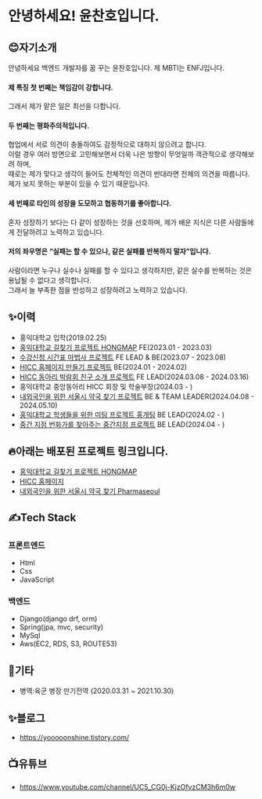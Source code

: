 # 안녕하세요! 윤찬호입니다.
## 😊자기소개
안녕하세요 백엔드 개발자를 꿈 꾸는 윤찬호입니다.
제 MBTI는 ENFJ입니다.
#### 제 특징 첫 번째는 책임감이 강합니다. 
그래서 제가 맡은 일은 최선을 다합니다.
#### 두 번째는 평화주의적입니다. 
협업에서 서로 의견이 충돌하여도 감정적으로 대하지 않으려고 합니다. <br>
이럴 경우 여러 방면으로 고민해보면서 더욱 나은 방향이 무엇일까 객관적으로 생각해보려 하며, <br>
때로는 제가 맞다고 생각이 들어도 전체적인 의견이 반대라면 전체의 의견을 따릅니다. <br>
제가 보지 못하는 부분이 있을 수 있기 때문입니다.  
#### 세 번째로 타인의 성장을 도모하고 협동하기를 좋아합니다. 
혼자 성장하기 보다는 다 같이 성장하는 것을 선호하며, 제가 배운 지식은 다른 사람들에게 전달하려고 노력하고 있습니다.

#### 저의 좌우명은 “실패는 할 수 있으나, 같은 실패를 반복하지 말자”입니다.
사람이라면 누구나 실수나 실패를 할 수 있다고 생각하지만, 같은 실수를 반복하는 것은 
용납될 수 없다고 생각합니다.<br>
그래서 늘 부족한 점을 반성하고 성장하려고 노력하고 있습니다.

## ✨이력
* 홍익대학교 입학(2019.02.25)
* [홍익대학교 길찾기 프로젝트 HONGMAP](https://github.com/yooooonshine/2023-B1H4-HongikMap) FE(2023.01 - 2023.03)
* [수강신청 시간표 마법사 프로젝트](https://github.com/HICC-Presentation-Contest/O5) FE LEAD & BE(2023.07 - 2023.08)
* [HICC 홈페이지 만들기 프로젝트](https://github.com/HICC-REBOOT/HICC-REBOOT-Backend) BE(2024.01 - 2024.02)
* [HICC 동아리 박람회 친구 소개 프로젝트](https://github.com/yooooonshine/HongikClubFairProject) FE LEAD(2024.03.08 - 2024.03.16)
* 홍익대학교 중앙동아리 HICC 회장 및 학술부장(2024.03 - )
* [내외국인을 위한 서울시 약국 찾기 프로젝트](https://github.com/Seoul-Pharmacy/seoul_Pharmacy_Backend) BE & TEAM LEADER(2024.04.08 - 2024.05.10)
* [홍익대학교 학생들을 위한 미팅 프로젝트 홍개팅](https://github.com/HongBlindDate/HongBlindDate-Backend) BE LEAD(2024.02 - )
* [중간 지점 번화가를 찾아주는 중간지점 프로젝트](https://github.com/IT-Cotato/9th-Midpoint-BE) BE LEAD(2024.04 - )

## 🔥아래는 배포된 프로젝트 링크입니다.
* [홍익대학교 길찾기 프로젝트 HONGMAP](https://hongikmap2023.pythonanywhere.com/)
* [HICC 홈페이지](https://www.hicc.co.kr/)
* [내외국인을 위한 서울시 약국 찾기 Pharmaseoul](https://www.pharmaseoul.com)


## ✍️Tech Stack
### 프론트엔드
* Html
* Css
* JavaScript

### 백엔드
* Django(django drf, orm)
* Spring(jpa, mvc, security)
* MySql
* Aws(EC2, RDS, S3, ROUTE53)

## 🎸기타
* 병역:육군 병장 만기전역 (2020.03.31 ~ 2021.10.30)

## ✨블로그
* https://yooooonshine.tistory.com/

## 📺유튜브
* https://www.youtube.com/channel/UC5_CG0j-KjzOfvzCM3h6m0w

